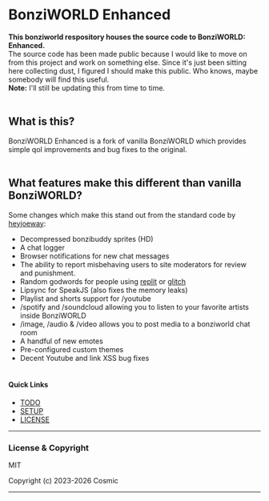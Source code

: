 # BonziWORLD Enhanced

**This bonziworld respository houses the source code to BonziWORLD: Enhanced.**
<br>
The source code has been made public because I would like to move on from this project and work on something else. Since it's just been sitting here collecting dust, I figured I should make this public. Who knows, maybe somebody will find this useful. <br>**Note:** I'll still be updating this from time to time.
<br><br>
## What is this?
BonziWORLD Enhanced is a fork of vanilla BonziWORLD which provides simple qol improvements and bug fixes to the original.
<br><br>
## What features make this different than vanilla BonziWORLD?
Some changes which make this stand out from the standard code by [heyjoeway](https://github.com/heyjoeway/BonziWORLD):
- Decompressed bonzibuddy sprites (HD)
- A chat logger
- Browser notifications for new chat messages
- The ability to report misbehaving users to site moderators for review and punishment.
- Random godwords for people using [replit](https://replit.com) or [glitch](https://glitch.me)
- Lipsync for SpeakJS (also fixes the memory leaks)
- Playlist and shorts support for /youtube
- /spotify and /soundcloud allowing you to listen to your favorite artists inside BonziWORLD
- /image, /audio & /video allows you to post media to a bonziworld chat room
- A handful of new emotes
- Pre-configured custom themes
- Decent Youtube and link XSS bug fixes
<br><br>


#### Quick Links
- [TODO](TODO.md "Things I need to work on...")
- [SETUP](SETUP.md "View the setup instructions for this project...")
- [LICENSE](LICENSE.md "View this project's license...")

<hr>

### License & Copyright
MIT

Copyright (c) 2023-2026 Cosmic


<hr>
